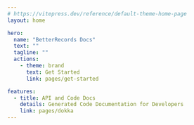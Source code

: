 ```yaml
---
# https://vitepress.dev/reference/default-theme-home-page
layout: home

hero:
  name: "BetterRecords Docs"
  text: ""
  tagline: ""
  actions:
    - theme: brand
      text: Get Started
      link: pages/get-started

features:
  - title: API and Code Docs
    details: Generated Code Documentation for Developers
    link: pages/dokka
---
```


